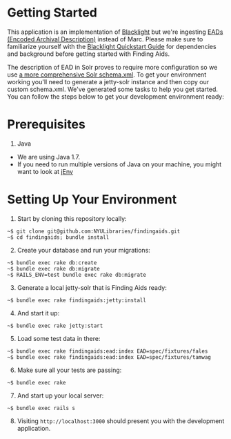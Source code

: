 # Getting Started

This application is an implementation of [Blacklight](http://projectblacklight.org/) but we're ingesting [EADs (Encoded Archival Description)](http://www.loc.gov/ead/tglib/element_index.html) instead of Marc. Please make sure to familiarize yourself with the [Blacklight Quickstart Guide](https://github.com/projectblacklight/blacklight/wiki/Quickstart) for dependencies and background before getting started with Finding Aids.

The description of EAD in Solr proves to require more configuration so we use [a more comprehensive Solr schema.xml](https://github.com/awead/solr_ead/blob/master/solr/schema.xml). To get your environment working you'll need to generate a jetty-solr instance and then copy our custom schema.xml. We've generated some tasks to help you get started. You can follow the steps below to get your development environment ready:

# Prerequisites

1. Java
  - We are using Java 1.7.  
  - If you need to run multiple versions of Java on your machine, you might want to look at [jEnv](http://www.jenv.be/)


# Setting Up Your Environment

1. Start by cloning this repository locally:
```
~$ git clone git@github.com:NYULibraries/findingaids.git
~$ cd findingaids; bundle install
```
2. Create your database and run your migrations:
```
~$ bundle exec rake db:create
~$ bundle exec rake db:migrate
~$ RAILS_ENV=test bundle exec rake db:migrate
```
3. Generate a local jetty-solr that is Finding Aids ready:
```
~$ bundle exec rake findingaids:jetty:install
```
4. And start it up:
```
~$ bundle exec rake jetty:start
```
5. Load some test data in there:
```
~$ bundle exec rake findingaids:ead:index EAD=spec/fixtures/fales
~$ bundle exec rake findingaids:ead:index EAD=spec/fixtures/tamwag
```
6. Make sure all your tests are passing:
```
~$ bundle exec rake
```
7. And start up your local server:
```
~$ bundle exec rails s
```
8. Visiting `http://localhost:3000` should present you with the development application.
